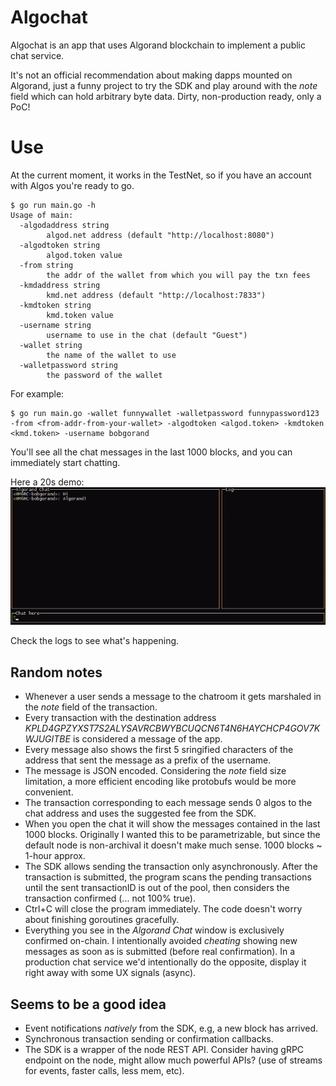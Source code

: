 # Algochat 

Algochat is an app that uses Algorand blockchain to implement a public chat service. 

It's not an official recommendation about making dapps mounted on Algorand, just a funny project to try the SDK and play around with the _note_ field which can hold arbitrary byte data. Dirty, non-production ready, only a PoC!

# Use
At the current moment, it works in the TestNet, so if you have an account with Algos you're ready to go.

```
$ go run main.go -h
Usage of main:
  -algodaddress string
        algod.net address (default "http://localhost:8080")
  -algodtoken string
        algod.token value
  -from string
        the addr of the wallet from which you will pay the txn fees
  -kmdaddress string
        kmd.net address (default "http://localhost:7833")
  -kmdtoken string
        kmd.token value
  -username string
        username to use in the chat (default "Guest")
  -wallet string
        the name of the wallet to use
  -walletpassword string
        the password of the wallet
```

For example:
```
$ go run main.go -wallet funnywallet -walletpassword funnypassword123 -from <from-addr-from-your-wallet> -algodtoken <algod.token> -kmdtoken <kmd.token> -username bobgorand
```

You'll see all the chat messages in the last 1000 blocks, and you can immediately start chatting.

Here a 20s demo:
![image](demo.gif)

Check the logs to see what's happening.

## Random notes
* Whenever a user sends a message to the chatroom it gets marshaled in the _note_ field of the transaction. 
* Every transaction with the destination address _KPLD4GPZYXST7S2ALYSAVRCBWYBCUQCN6T4N6HAYCHCP4GOV7KWJUGITBE_ is considered a message of the app.
* Every message also shows the first 5 sringified characters of the address that sent the message as a prefix of the username.
* The message is JSON encoded. Considering the _note_ field size limitation, a more efficient encoding like protobufs would be more convenient.
* The transaction corresponding to each message sends 0 algos to the chat address and uses the suggested fee from the SDK.
* When you open the chat it will show the messages contained in the last 1000 blocks. Originally I wanted this to be parametrizable, but since the default node is non-archival it doesn't make much sense. 1000  blocks ~ 1-hour approx.
* The SDK allows sending the transaction only asynchronously. After the transaction is submitted, the program scans the pending transactions until the sent transactionID is out of the pool, then considers the transaction confirmed (... not 100% true).
* Ctrl+C will close the program immediately. The code doesn't worry about finishing goroutines gracefully.
* Everything you see in the _Algorand Chat_ window is exclusively confirmed on-chain. I intentionally avoided _cheating_ showing new messages as soon as is submitted (before real confirmation). In a production chat service we'd intentionally do the opposite, display it right away with some UX signals (async).

## Seems to be a good idea
* Event notifications _natively_ from the SDK, e.g, a new block has arrived.
* Synchronous transaction sending or confirmation callbacks.
* The SDK is a wrapper of the node REST API. Consider having gRPC endpoint on the node, might allow much powerful APIs? (use of streams for events, faster calls, less mem, etc).
